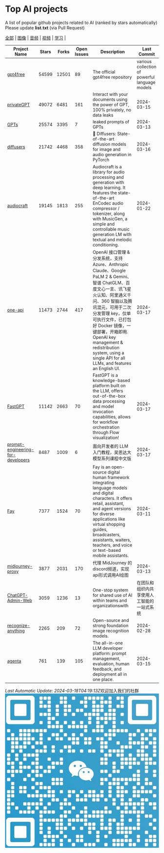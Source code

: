# Top AI projects
A list of popular github projects related to AI (ranked by stars automatically)
Please update **list.txt** (via Pull Request)

<a href="./README.md">全部</a> |   <a href="./READMEpicture.md">图像</a> |   <a href="./READMEaudio.md">音频</a> | <a href="./READMEvideo.md">视频</a> | <a href="./READMElearn.md">学习</a> | 

| Project Name | Stars | Forks | Open Issues | Description | Last Commit |
| ------------ | ----- | ----- | ----------- | ----------- | ----------- |
| [gpt4free](https://github.com/xtekky/gpt4free) | 54599 | 12501 | 89 | The official gpt4free repository | various collection of powerful language models | 2024-03-17 |
| [privateGPT](https://github.com/imartinez/privateGPT) | 49072 | 6481 | 161 | Interact with your documents using the power of GPT, 100% privately, no data leaks | 2024-03-15 |
| [GPTs](https://github.com/linexjlin/GPTs) | 25574 | 3395 | 7 | leaked prompts of GPTs | 2024-03-13 |
| [diffusers](https://github.com/huggingface/diffusers) | 21742 | 4468 | 358 | 🤗 Diffusers: State-of-the-art diffusion models for image and audio generation in PyTorch | 2024-03-16 |
| [audiocraft](https://github.com/facebookresearch/audiocraft) | 19145 | 1813 | 255 | Audiocraft is a library for audio processing and generation with deep learning. It features the state-of-the-art EnCodec audio compressor / tokenizer, along with MusicGen, a simple and controllable music generation LM with textual and melodic conditioning. | 2024-01-22 |
| [one-api](https://github.com/songquanpeng/one-api) | 11473 | 2744 | 417 | OpenAI 接口管理 & 分发系统，支持 Azure、Anthropic Claude、Google PaLM 2 & Gemini、智谱 ChatGLM、百度文心一言、讯飞星火认知、阿里通义千问、360 智脑以及腾讯混元，可用于二次分发管理 key，仅单可执行文件，已打包好 Docker 镜像，一键部署，开箱即用. OpenAI key management & redistribution system, using a single API for all LLMs, and features an English UI. | 2024-03-17 |
| [FastGPT](https://github.com/labring/FastGPT) | 11142 | 2663 | 70 | FastGPT is a knowledge-based platform built on the LLM, offers out-of-the-box data processing and model invocation capabilities, allows for workflow orchestration through Flow visualization! | 2024-03-17 |
| [prompt-engineering-for-developers](https://github.com/datawhalechina/prompt-engineering-for-developers) | 8487 | 1009 | 6 | 面向开发者的 LLM 入门教程，吴恩达大模型系列课程中文版 | 2024-03-17 |
| [Fay](https://github.com/xszyou/Fay) | 7377 | 1524 | 70 | Fay is an open-source digital human framework integrating language models and digital characters. It offers retail, assistant, and agent versions for diverse applications like virtual shopping guides, broadcasters, assistants, waiters, teachers, and voice or text-based mobile assistants. | 2024-03-11 |
| [midjourney-proxy](https://github.com/novicezk/midjourney-proxy) | 3877 | 2031 | 170 | 代理 MidJourney 的discord频道，实现api形式调用AI绘图 | 2024-03-13 |
| [ChatGPT-Admin-Web](https://github.com/AprilNEA/ChatGPT-Admin-Web) | 3059 | 1236 | 13 | One-stop system for shared use of AI within teams and organizationswith | 在团队和组织内共享使用人工智能的一站式系统 | 2023-12-27 |
| [recognize-anything](https://github.com/xinyu1205/recognize-anything) | 2265 | 209 | 72 | Open-source and strong foundation image recognition models. | 2024-02-28 |
| [agenta](https://github.com/Agenta-AI/agenta) | 761 | 139 | 105 | The all-in-one LLM developer platform: prompt management, evaluation, human feedback, and deployment all in one place. | 2024-03-15 |

*Last Automatic Update: 2024-03-18T04:19:13Z*欢迎加入我们的社群 ![](https://raw.githubusercontent.com/mouuii/picture/master/weichat.jpg) 